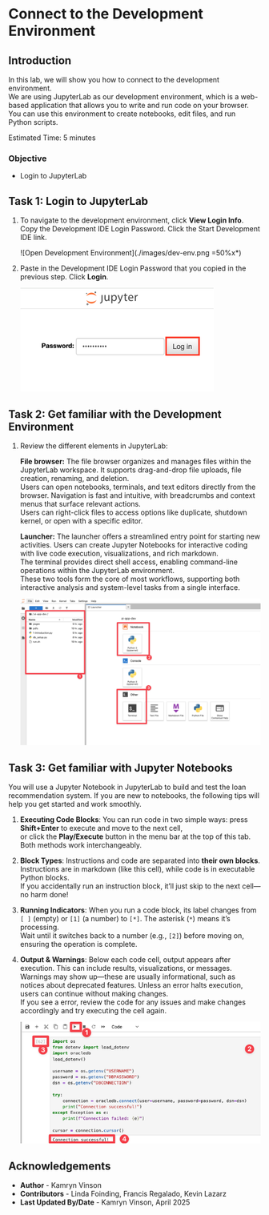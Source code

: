 # Connect to the Development Environment

## Introduction

In this lab, we will show you how to connect to the development environment.  
We are using JupyterLab as our development environment, which is a web-based application that allows you to write and run code on your browser.  
You can use this environment to create notebooks, edit files, and run Python scripts.

Estimated Time: 5 minutes

### Objective

* Login to JupyterLab

## Task 1: Login to JupyterLab

1. To navigate to the development environment, click **View Login Info**. Copy the Development IDE Login Password. Click the Start Development IDE link.

    ![Open Development Environment](./images/dev-env.png =50%x*)

2. Paste in the Development IDE Login Password that you copied in the previous step. Click **Login**.

    ![Login](./images/jupyter-login.png " ")

## Task 2: Get familiar with the Development Environment

1. Review the different elements in JupyterLab:

    **File browser:** The file browser organizes and manages files within the JupyterLab workspace. It supports drag-and-drop file uploads, file creation, renaming, and deletion.  
    Users can open notebooks, terminals, and text editors directly from the browser. Navigation is fast and intuitive, with breadcrumbs and context menus that surface relevant actions.  
    Users can right-click files to access options like duplicate, shutdown kernel, or open with a specific editor.

    **Launcher:** The launcher offers a streamlined entry point for starting new activities. Users can create Jupyter Notebooks for interactive coding with live code execution, visualizations, and rich markdown.  
    The terminal provides direct shell access, enabling command-line operations within the JupyterLab environment.  
    These two tools form the core of most workflows, supporting both interactive analysis and system-level tasks from a single interface.

    ![JupyterLab Launcher](./images/jupyter.png " ")

## Task 3: Get familiar with Jupyter Notebooks

You will use a Jupyter Notebook in JupyterLab to build and test the loan recommendation system. If you are new to notebooks, the following tips will help you get started and work smoothly.

1. **Executing Code Blocks**: You can run code in two simple ways: press **Shift+Enter** to execute and move to the next cell,  
   or click the **Play/Execute** button in the menu bar at the top of this tab. Both methods work interchangeably.

2. **Block Types**: Instructions and code are separated into **their own blocks**. Instructions are in markdown (like this cell), while code is in executable Python blocks.  
   If you accidentally run an instruction block, it’ll just skip to the next cell—no harm done!

3. **Running Indicators**: When you run a code block, its label changes from `[ ]` (empty) or `[1]` (a number) to `[*]`. The asterisk (`*`) means it’s processing.  
   Wait until it switches back to a number (e.g., `[2]`) before moving on, ensuring the operation is complete.

4. **Output & Warnings**: Below each code cell, output appears after execution. This can include results, visualizations, or messages.  
   Warnings may show up—these are usually informational, such as notices about deprecated features. Unless an error halts execution, users can continue without making changes.  
   If you see a error, review the code for any issues and make changes accordingly and try executing the cell again.

    ![JupyterLab blocks](./images/block.png " ")



## Acknowledgements
* **Author** - Kamryn Vinson
* **Contributors** -  Linda Foinding, Francis Regalado, Kevin Lazarz
* **Last Updated By/Date** - Kamryn Vinson, April 2025
